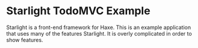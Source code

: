 # Starlight TodoMVC Example

Starlight is a front-end framework for Haxe.  This is an example application that uses many of the features Starlight.  It is overly complicated in order to show features.
